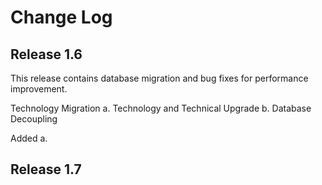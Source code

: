 # Change Log



## Release 1.6
This release contains database migration and bug fixes for performance improvement.

Technology Migration
a. Technology and Technical Upgrade
b. Database Decoupling

Added
a. 

## Release 1.7
